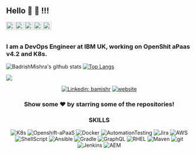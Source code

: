 ## Hello 👋 👋 !!!

<a href="https://twitter.com/bamishr">
  <img align="left" alt="Pawan's Twitter" width="22px" src="https://cdn.jsdelivr.net/npm/simple-icons@v3/icons/twitter.svg" />
</a>
<a href="https://linkedin.com/in/badrish-kumar-29a594b2">
  <img align="left" alt="Pawan's Linkdein" width="22px" src="https://cdn.jsdelivr.net/npm/simple-icons@v3/icons/linkedin.svg" />
</a>
<a href="https://github.com/bamishr">
  <img align="left" alt="Pawan's Github" width="22px" src="https://cdn.jsdelivr.net/npm/simple-icons@v3/icons/github.svg" />
</a>
<a href="https://t.me/badrishmishra">
  <img align="left" alt="Pawan's Telegram" width="22px" src="https://cdn.jsdelivr.net/npm/simple-icons@v3/icons/telegram.svg" />
</a>
<a href="https://www.facebook.com/badrish.mishra.5/">
  <img align="left" alt="Pawan's Facebook" width="22px" src="https://cdn.jsdelivr.net/npm/simple-icons@v3/icons/facebook.svg" />
</a>
<br/>
<br/>

### I am a DevOps Engineer at IBM UK, working on OpenShit aPaas v4.2 and K8s.

![BadrishMishra's github stats](https://github-readme-stats.vercel.app/api?username=bamishr&show_icons=true&count_private=true&theme=radical)
[![Top Langs](https://github-readme-stats.vercel.app/api/top-langs/?username=bamishr&count_private=true&layout=compact&theme=radical)](https://github.com/anuraghazra/github-readme-stats)

![](https://komarev.com/ghpvc/?username=bamishr)

<div align="center">
  
[![Linkedin: bamishr](https://img.shields.io/badge/-badrishmishra-blue?style=flat-square&logo=Linkedin&logoColor=white&link=https://www.linkedin.com/in/bamishr/)](https://www.linkedin.com/in/bamishr/)
[![website](https://img.shields.io/badge/PortfolioWebsite-bamishr.github.io-2648ff?style=flat-square&logo=google-chrome)](https://bamishr.github.io/)

<!-- [![Linkedin: bamishr](https://img.shields.io/badge/-badrishmishra-blue?style=flat-square&logo=Linkedin&logoColor=white&link=https://www.linkedin.com/in/bamishr/)](https://www.linkedin.com/in/bamishr/)
[![website](https://img.shields.io/badge/PortfolioWebsite-bamishr.github.io-2648ff?style=flat-square&logo=google-chrome)](https://bamishr.github.io/) -->

### Show some ❤️ by starring some of the repositories!


<h3>SKILLS</h3>
<p>
  <img alt="K8s" src="https://img.shields.io/badge/-kubernetes-45b8d8?style=flat-square&logo=react&logoColor=white" />
  <img alt="Openshift-aPaaS" src="https://img.shields.io/badge/-Openshift aPaaS v4.2-8DD6F9?style=flat-square&logo=webpack&logoColor=white" /> 
  <img alt="Docker" src="https://img.shields.io/badge/-Docker-46a2f1?style=flat-square&logo=docker&logoColor=white" />
  <img alt="AutomationTesting" src="https://img.shields.io/badge/-AutomationTesting-2088FF?style=flat-square&logo=github-actions&logoColor=white" />
  <img alt="Jira" src="https://img.shields.io/badge/-Atllasian Jira-1a73e8?style=flat-square&logo=google-cloud&logoColor=white" />
  <img alt="AWS" src="https://img.shields.io/badge/-AWS-007ACC?style=flat-square&logo=typescript&logoColor=white" />
  <img alt="ShellScript" src="https://img.shields.io/badge/-ShellScript-5849BE?style=flat-square&logo=insomnia&logoColor=white" />
    <img alt="Ansible" src="https://img.shields.io/badge/-Ansible-430098?style=flat-square&logo=heroku&logoColor=white" />
  <img alt="Gradle" src="https://img.shields.io/badge/-Gradle-764ABC?style=flat-square&logo=redux&logoColor=white" />
  <img alt="GraphQL" src="https://img.shields.io/badge/-GraphQL-E10098?style=flat-square&logo=graphql&logoColor=white" />
  <img alt="RHEL" src="https://img.shields.io/badge/-RHEL-CC6699?style=flat-square&logo=sass&logoColor=white" />
  <img alt="Maven" src="https://img.shields.io/badge/-Maven-db7092?style=flat-square&logo=styled-components&logoColor=white" />
  <img alt="git" src="https://img.shields.io/badge/-Git-F05032?style=flat-square&logo=git&logoColor=white" />
  <img alt="Jenkins" src="https://img.shields.io/badge/-Jenkins-ea2845?style=flat-square&logo=nestjs&logoColor=white" />
  <img alt="AEM" src="https://img.shields.io/badge/-AEM-DD0031?style=flat-square&logo=angular&logoColor=white" />
</p>
</div>
